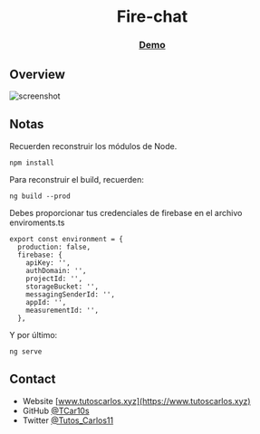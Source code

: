 <h1 align="center">Fire-chat</h1>

<div align="center">
  <h3>
    <a href="https://fire-chat-app.netlify.app/">
      Demo
    </a>
  </h3>
</div>

## Overview

![screenshot](https://raw.githubusercontent.com/TCar10s/firechat/main/src/assets/img/screenshot-desktop.png?token=AHUEIBLGDQH6GWTUCYTVPI3A25RTS)


## Notas

Recuerden reconstruir los módulos de Node.

```
npm install
```

Para reconstruir el build, recuerden:

```
ng build --prod
```

Debes proporcionar tus credenciales de firebase en el archivo enviroments.ts

```
export const environment = {
  production: false,
  firebase: {
    apiKey: '',
    authDomain: '',
    projectId: '',
    storageBucket: '',
    messagingSenderId: '',
    appId: '',
    measurementId: '',
  },
```

Y por último:

```
ng serve
```

## Contact

- Website [www.tutoscarlos.xyz](https://www.tutoscarlos.xyz)
- GitHub [@TCar10s](https://https://github.com/TCar10s)
- Twitter [@Tutos_Carlos11](https://twitter.com/Tutos_Carlos11)
